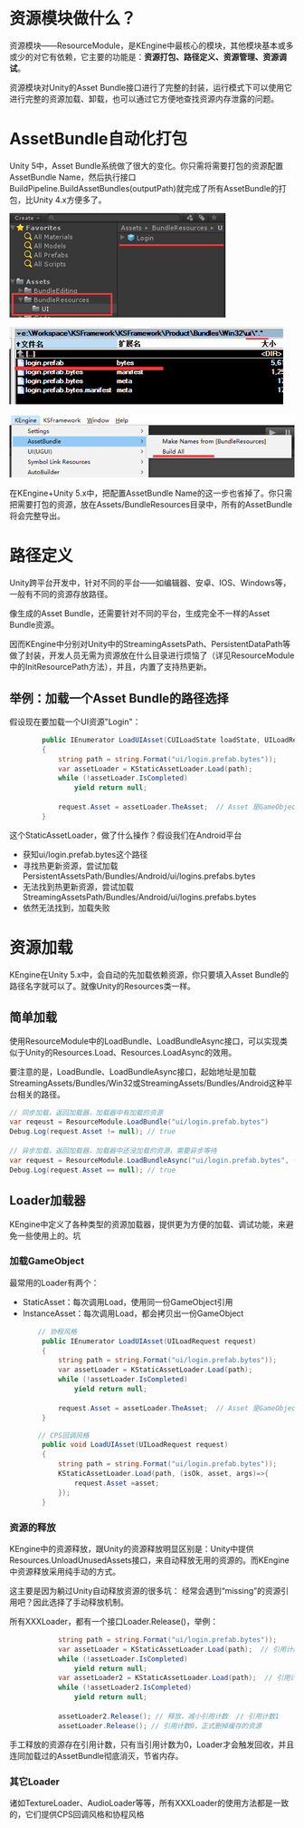 # 资源模块做什么？

资源模块——ResourceModule，是KEngine中最核心的模块，其他模块基本或多或少的对它有依赖，它主要的功能是：**资源打包、路径定义、资源管理、资源调试**。

资源模块对Unity的Asset Bundle接口进行了完整的封装，运行模式下可以使用它进行完整的资源加载、卸载，也可以通过它方便地查找资源内存泄露的问题。

# AssetBundle自动化打包

Unity 5中，Asset Bundle系统做了很大的变化。你只需将需要打包的资源配置AssetBundle Name，然后执行接口BuildPipeline.BuildAssetBundles(outputPath)就完成了所有AssetBundle的打包，比Unity 4.x方便多了。

![把需要打包的资源放到BundleResources目录中](../images/resource/guide-1.png)

![AssetBundle最终默认生成到Product/Bundles/(Platform)/中](../images/resource/guide-2.png)

![KEngine->AssetBundle->Build All，自动设置BundleResources目录下所有的资源的Asset Bundle Name并执行打包](../images/resource/guide-3.png)

在KEngine+Unity 5.x中，把配置AssetBundle Name的这一步也省掉了。你只需把需要打包的资源，放在Assets/BundleResources目录中，所有的AssetBundle将会完整导出。


# 路径定义

Unity跨平台开发中，针对不同的平台——如编辑器、安卓、IOS、Windows等，一般有不同的资源存放路径。

像生成的Asset Bundle，还需要针对不同的平台，生成完全不一样的Asset Bundle资源。

因而KEngine中分别对Unity中的StreamingAssetsPath、PersistentDataPath等做了封装，开发人员无需为资源放在什么目录进行烦恼了（详见ResourceModule中的InitResourcePath方法），并且，内置了支持热更新。

## 举例：加载一个Asset Bundle的路径选择

假设现在要加载一个UI资源"Login"：
```csharp
        public IEnumerator LoadUIAsset(CUILoadState loadState, UILoadRequest request)
        {
            string path = string.Format("ui/login.prefab.bytes"));
            var assetLoader = KStaticAssetLoader.Load(path);
            while (!assetLoader.IsCompleted)
                yield return null;

            request.Asset = assetLoader.TheAsset;  // Asset 是GameObject
        }
```

这个StaticAssetLoader，做了什么操作？假设我们在Android平台
- 获知ui/login.prefab.bytes这个路径
- 寻找热更新资源，尝试加载PersistentAssetsPath/Bundles/Android/ui/logins.prefabs.bytes
- 无法找到热更新资源，尝试加载StreamingAssetsPath/Bundles/Android/ui/logins.prefabs.bytes
- 依然无法找到，加载失败





# 资源加载

KEngine在Unity 5.x中，会自动的先加载依赖资源，你只要填入Asset Bundle的路径名字就可以了。就像Unity的Resources类一样。


## 简单加载
使用ResourceModule中的LoadBundle、LoadBundleAsync接口，可以实现类似于Unity的Resources.Load、Resources.LoadAsync的效用。


要注意的是，LoadBundle、LoadBundleAsync接口，起始地址是加载StreamingAssets/Bundles/Win32或StreamingAssets/Bundles/Android这种平台相关的路径。

```csharp
// 同步加载，返回加载器，加载器中有加载的资源
var reqeust = ResourceModule.LoadBundle("ui/login.prefab.bytes")
Debug.Log(request.Asset != null); // true

// 异步加载，返回加载器，加载器中还没加载的资源，需要异步等待
var request = ResourceModule.LoadBundleAsync("ui/login.prefab.bytes", (isOk, asset, args)=>{});
Debug.Log(request.Asset == null); // true
```

## Loader加载器

KEngine中定义了各种类型的资源加载器，提供更为方便的加载、调试功能，来避免一些使用上的。坑

### 加载GameObject

最常用的Loader有两个：
- StaticAsset：每次调用Load，使用同一份GameObject引用
- InstanceAsset：每次调用Load，都会拷贝出一份GameObject

```csharp
       // 协程风格
        public IEnumerator LoadUIAsset(UILoadRequest request)
        {
            string path = string.Format("ui/login.prefab.bytes"));
            var assetLoader = KStaticAssetLoader.Load(path);
            while (!assetLoader.IsCompleted)
                yield return null;

            request.Asset = assetLoader.TheAsset;  // Asset 是GameObject
        }
```
```csharp
       // CPS回调风格
        public void LoadUIAsset(UILoadRequest request)
        {
            string path = string.Format("ui/login.prefab.bytes"));
            KStaticAssetLoader.Load(path, (isOk, asset, args)=>{
                request.Asset =asset;
            });
        }
```

### 资源的释放

KEngine中的资源释放，跟Unity的资源释放明显区别是：Unity中提供Resources.UnloadUnusedAssets接口，来自动释放无用的资源的。而KEngine中资源释放采用纯手动的方式。  

这主要是因为躺过Unity自动释放资源的很多坑： 经常会遇到“missing”的资源引用吧？因此选择了手动释放机制。

所有XXXLoader，都有一个接口Loader.Release()，举例：
```csharp
            string path = string.Format("ui/login.prefab.bytes"));
            var assetLoader = KStaticAssetLoader.Load(path);  // 引用计数1
            while (!assetLoader.IsCompleted)
                yield return null;
            var assetLoader2 = KStaticAssetLoader.Load(path);  // 引用计数2
            while (!assetLoader2.IsCompleted)
                yield return null;

            assetLoader2.Release(); // 释放，减小引用计数  // 引用计数1
            assetLoader.Release(); // 引用计数0，正式删掉缓存的资源
```

手工释放的资源存在引用计数，只有当引用计数为0，Loader才会触发回收，并且连同加载过的AssetBundle彻底消灭，节省内存。

###  其它Loader

诸如TextureLoader、AudioLoader等等，所有XXXLoader的使用方法都是一致的，它们提供CPS回调风格和协程风格
